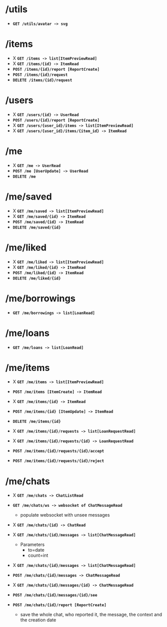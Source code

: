 # /utils

- **`GET /utils/avatar -> svg`**

# /items 

 - X **`GET /items -> list[ItemPreviewRead]`**
-  X **`GET /items/{id} -> ItemRead`**
- **`POST /items/{id}/report [ReportCreate]`**
- **`POST /items/{id}/request`**
- **`DELETE /items/{id}/request`**

# /users

- X **`GET /users/{id} -> UserRead`**
- **`POST /users/{id}/report [ReportCreate]`**
- X **`GET /users/{user_id}/items -> list[ItemPreviewRead]`**
- X **`GET /users/{user_id}/items/{item_id} -> ItemRead`**

# /me

- X **`GET /me -> UserRead`**
- **`POST /me [UserUpdate] -> UserRead`**
- **`DELETE /me`**

# /me/saved

- X **`GET /me/saved -> list[ItemPreviewRead]`**
- X **`GET /me/saved/{id} -> ItemRead`**
- **`POST /me/saved/{id} -> ItemRead`**
- **`DELETE /me/saved/{id}`**

# /me/liked

- X **`GET /me/liked -> list[ItemPreviewRead]`**
- X **`GET /me/liked/{id} -> ItemRead`**
- **`POST /me/liked/{id} -> ItemRead`**
- **`DELETE /me/liked/{id}`**

# /me/borrowings

- **`GET /me/borrowings -> list[LoanRead]`**

# /me/loans

- **`GET /me/loans -> list[LoanRead]`**

# /me/items

- X **`GET /me/items -> list[ItemPreviewRead]`**
- **`POST /me/items [ItemCreate] -> ItemRead`**
- X **`GET /me/items/{id} -> ItemRead`**
- **`POST /me/items/{id} [ItemUpdate] -> ItemRead`**
- **`DELETE /me/items/{id}`**

- X **`GET /me/items/{id}/requests -> list[LoanRequestRead]`**
- X **`GET /me/items/{id}/requests/{id} -> LoanRequestRead`**
- **`POST /me/items/{id}/requests/{id}/accept`**
- **`POST /me/items/{id}/requests/{id}/reject`**

# /me/chats

- X **`GET /me/chats -> ChatListRead`**
- **`GET /me/chats/ws -> websocket of ChatMessageRead`**
  - populate websocket with unsee messages
- X **`GET /me/chats/{id} -> ChatRead`**

- X **`GET /me/chats/{id}/messages -> list[ChatMessageRead]`**
  - Parameters
    - to=date
    - count=int
- X **`GET /me/chats/{id}/messages -> list[ChatMessageRead]`**
- **`POST /me/chats/{id}/messages -> ChatMessageRead`**
- X **`GET /me/chats/{id}/messages/{id} -> ChatMessageRead`**
- **`POST /me/chats/{id}/messages/{id}/see`**

- **`POST /me/chats/{id}/report [ReportCreate]`**
  - save the whole chat, who reported it, the message, the context and the creation date
